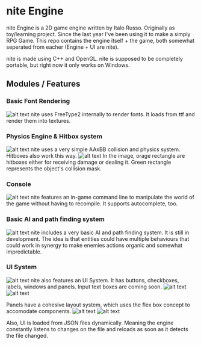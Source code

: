 # nite Engine

nite Engine is a 2D game engine written by Italo Russo. Originally as toy/learning project. 
Since the last year I've been using it to make a simply RPG Game. This repo contains
the engine itself + the game, both somewhat seperated from eacher (Engine + UI are nite).

nite is made using C++ and OpenGL. nite is supposed to be completely portable, but right
now it only works on Windows.

## Modules / Features

### Basic Font Rendering
![alt text](http://45.55.107.204/8.png)
nite uses FreeType2 internally to render fonts. It loads from ttf and
render them into textures.

### Physics Engine & Hitbox system
![alt text](http://45.55.107.204/1.png)
nite uses a very simple AAxBB collision and physics system. 
Hitboxes also work this way. 
![alt text](http://45.55.107.204/3.png)
In the image, orage rectangle are hitboxes either for receiving damage
or dealing it. 
Green rectangle represents the object's collision mask.

### Console
![alt text](http://45.55.107.204/2.png)
nite features an in-game command line to manipulate the world of the
game without having to recompile. It supports autocomplete, too.

### Basic AI and path finding system
![alt text](http://45.55.107.204/4.png)
nite includes a very basic AI and path finding system. It is still in
development. The idea is that entities could have multiple behaviours that
could work in synergy to make enemies actions organic and somewhat
impredictable.

### UI System
![alt text](http://45.55.107.204/5.png)
nite also features an UI System. It has buttons, checkboxes,
labels, windows and panels. Input text boxes are coming soon.
![alt text](http://45.55.107.204/5.png)
![alt text](http://45.55.107.204/6.png)

Panels have a cohesive layout system, which uses the flex box concept 
to accomodate components.
![alt text](https://j.gifs.com/Q0XzB7.gif)
![alt text](http://45.55.107.204/7.png)

Also, UI is loaded from JSON files dynamically. Meaning the engine
constantly listens to changes on the file and reloads as soon as it
detects the file changed.